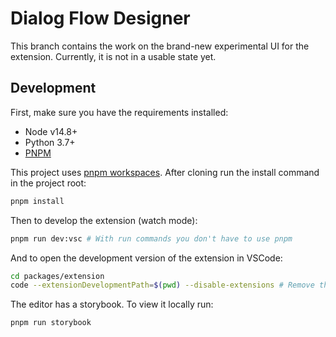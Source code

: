 # Dialog Flow Designer

This branch contains the work on the brand-new experimental UI for the extension. Currently, it is not in a usable state yet.

## Development

First, make sure you have the requirements installed:
 - Node v14.8+
 - Python 3.7+
 - [PNPM](https://pnpm.io/)

This project uses [pnpm workspaces](https://pnpm.io/workspaces). After cloning run the install command in the project root:

```bash
pnpm install
```

Then to develop the extension (watch mode):

```bash
pnpm run dev:vsc # With run commands you don't have to use pnpm
```

And to open the development version of the extension in VSCode:

```bash
cd packages/extension
code --extensionDevelopmentPath=$(pwd) --disable-extensions # Remove the $ for fish
```

The editor has a storybook. To view it locally run:

```bash
pnpm run storybook
```